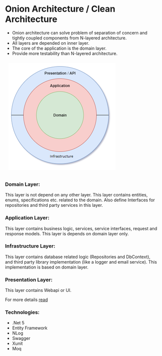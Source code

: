 # Onion Architecture / Clean Architecture

- Onion architecture can solve problem of separation of concern and tightly coupled components from N-layered architecture.
- All layers are depended on inner layer.
- The core of the application is the domain layer.
- Provide more testability than N-layered architecture.

<img src="https://raw.githubusercontent.com/NilavPatel/dotnet-onion-architecture/main/docs/dotnet-onion-architecture.png" style="padding:10px">

### Domain Layer:

This layer is not depend on any other layer. This layer contains entities, enums, specifications etc. related to the domain.
Also define Interfaces for repositories and third party services in this layer.    

### Application Layer:

This layer contains business logic, services, service interfaces, request and response models. This layer is depends on domain layer only.  

### Infrastructure Layer:

This layer contains database related logic (Repositories and DbContext), and third party library implementation (like a logger and email service). This implementation is based on domain layer.

### Presentation Layer:

This layer contains Webapi or UI.  

For more details <a target="_blank" href="https://docs.microsoft.com/en-us/dotnet/architecture/microservices/microservice-ddd-cqrs-patterns/ddd-oriented-microservice">read</a>

### Technologies:

- .Net 5
- Entity Framework
- NLog
- Swagger
- Xunit
- Moq
